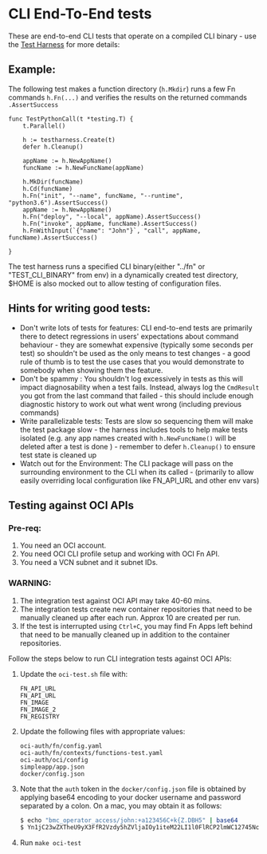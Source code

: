 # CLI End-To-End tests


These are end-to-end CLI tests that operate on a compiled CLI binary  - use the [Test Harness](../testharness/harness.go) for more details:


## Example:

The following test makes a function directory (`h.Mkdir`)  runs a few Fn commands `h.Fn(...)` and verifies the results on the returned commands `.AssertSuccess`

```
func TestPythonCall(t *testing.T) {
	t.Parallel()

	h := testharness.Create(t)
	defer h.Cleanup()

	appName := h.NewAppName()
	funcName := h.NewFuncName(appName)

	h.MkDir(funcName)
	h.Cd(funcName)
	h.Fn("init", "--name", funcName, "--runtime", "python3.6").AssertSuccess()
	appName := h.NewAppName()
	h.Fn("deploy", "--local", appName).AssertSuccess()
	h.Fn("invoke", appName, funcName).AssertSuccess()
	h.FnWithInput(`{"name": "John"}`, "call", appName, funcName).AssertSuccess()

}
```

The test harness runs a specified CLI  binary(either "../fn" or "TEST_CLI_BINARY" from env) in a dynamically created test directory, $HOME is also mocked out to allow testing of configuration files.

## Hints for writing good tests:

* Don't write lots of tests for features: CLI end-to-end tests are primarily there to detect regressions in users' expectations about command behaviour - they are somewhat expensive (typically some seconds per test) so shouldn't be used as the only means to test changes - a good rule of thumb is to test the use cases that you would demonstrate to somebody when showing them the feature.
* Don't be spammy : You shouldn't log excessively in tests as this will impact diagnosability when a test fails.  Instead, always log the `CmdResult` you got from the last command that failed - this should include enough diagnostic history to work out what went wrong (including previous commands)
* Write parallelizable tests: Tests are slow so sequencing them will make the test package slow - the harness includes tools to help make tests isolated (e.g. any app names created with `h.NewFuncName()` will be deleted after a test is done )  - remember to defer `h.Cleanup()` to ensure test state is cleaned up
* Watch out for the Environment: The CLI package will pass on the surrounding environment to the CLI when its called - (primarily to allow easily overriding local  configuration like FN_API_URL and other env vars)

## Testing against OCI APIs ##

### Pre-req: #### 
1. You need an OCI account.
2. You need OCI CLI profile setup and working with OCI Fn API. 
3. You need a VCN subnet and it subnet IDs.

### WARNING: ####
1. The integration test against OCI API may take 40-60 mins.
2. The integration tests create new container repositories that need to be manually cleaned up after each run. Approx 10 are created per run.
3. If the test is interrupted using `Ctrl+C`, you may find Fn Apps left behind that need to be manually cleaned up in addition to the container repositories.

Follow the steps below to run CLI integration tests against OCI APIs:

1. Update the `oci-test.sh` file with:
    ```
    FN_API_URL
    FN_API_URL
    FN_IMAGE
    FN_IMAGE_2
    FN_REGISTRY
    ```
2. Update the following files with appropriate values: 
    ```
    oci-auth/fn/config.yaml
    oci-auth/fn/contexts/functions-test.yaml
    oci-auth/oci/config
    simpleapp/app.json
    docker/config.json
    ```
3. Note that the `auth` token in the `docker/config.json` file is obtained by applying base64 encoding to your docker username and password separated by a colon.
On a mac, you may obtain it as follows:
    ```bash
    $ echo "bmc_operator_access/john:+a123456C+k{Z.DBH5" | base64
    $ Yn1jC23wZXTheU9yX3FfR2Vzdy5hZVljaIOy1iteM22LI1l0FlRCP2lmWC12745Nc==
    ```

4. Run `make oci-test`
